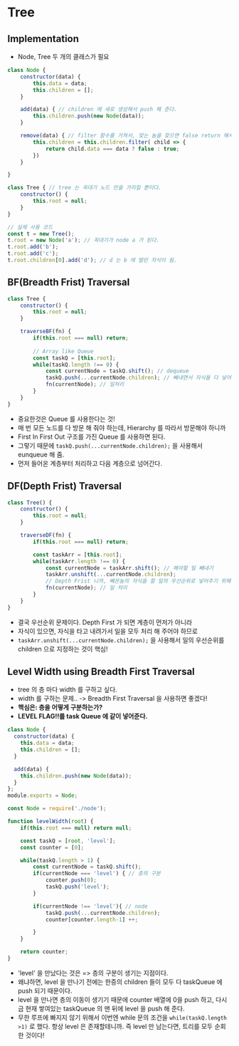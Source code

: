 # **Tree**

## **Implementation**
- Node, Tree 두 개의 클래스가 필요

```javascript
class Node {
    constructor(data) {
        this.data = data;
        this.children = [];
    }

    add(data) { // children 에 새로 생성해서 push 해 준다.
        this.children.push(new Node(data));
    }

    remove(data) { // filter 함수를 거쳐서, 맞는 놈을 찾으면 false return 해서 배열에서 삭제 해 줌.
        this.children = this.children.filter( child => {
            return child.data === data ? false : true;
        })
    }

}

class Tree { // tree 는 꼭대기 노드 만을 가리킬 뿐이다.
    constructor() {
        this.root = null;
    }
}
```
```javascript
// 실제 사용 코드
const t = new Tree();
t.root = new Node('a'); // 꼭대기가 node a 가 된다.
t.root.add('b');
t.root.add('c');
t.root.children[0].add('d'); // d 는 b 에 딸린 자식이 됨. 
```

## **BF(Breadth Frist) Traversal**
```javascript
class Tree {
    constructor() {
        this.root = null;
    }

    traverseBF(fn) {
        if(this.root === null) return;
        
        // Array like Queue 
        const taskQ = [this.root];
        while(taskQ.length !== 0) {
            const currentNode = taskQ.shift(); // dequeue
            taskQ.push(...currentNode.children); // 빼내면서 자식들 다 넣어줌 
            fn(currentNode); // 일처리
        }
    }
}
```
- 중요한것은 Queue 를 사용한다는 것! 
- 매 번 모든 노드를 다 방문 해 줘야 하는데, Hierarchy 를 따라서 방문해야 하니까
- First In First Out 구조를 가진 Queue 를 사용하면 된다.
- 그렇기 때문에 `taskQ.push(...currentNode.children);` 을 사용해서 eunqueue 해 줌. 
- 먼저 들어온 계층부터 처리하고 다음 계층으로 넘어간다. 

## **DF(Depth Frist) Traversal**
```javascript
class Tree() {
    constructor() {
        this.root = null;
    }

    traverseDF(fn) {
        if(this.root === null) return;

        const taskArr = [this.root];
        while(taskArr.length !== 0) {
            const currentNode = taskArr.shift(); // 해야할 일 빼내기
            taskArr.unshift(...currentNode.children);
            // Depth Frist 니까, 빼온놈의 자식을 할 일의 우선순위로 넣어주기 위해서 taskArr 의 앞에다 넣어 준다. 
            fn(currentNode); // 일 처리
        }
    }
}
```
- 결국 우선순위 문제이다. Depth First 가 되면 계층이 먼저가 아니라
- 자식이 있으면, 자식을 타고 내려가서 일을 모두 처리 해 주어야 하므로
- `taskArr.unshift(...currentNode.children);` 을 사용해서 일의 우선순위를 children 으로 지정하는 것이 핵심!

## **Level Width using Breadth First Traversal**
- tree 의 층 마다 width 를 구하고 싶다. 
- width 를 구하는 문제.. -> Breadth First Traversal 을 사용하면 좋겠다! 
- **핵심은: 층을 어떻게 구분하는가?**
- **LEVEL FLAG!!를 task Queue 에 같이 넣어준다.**
```javascript
class Node {
  constructor(data) {
    this.data = data;
    this.children = [];
  }

  add(data) {
    this.children.push(new Node(data));
  }
};
module.exports = Node;
```
```javascript
const Node = require('./node');

function levelWidth(root) {
    if(this.root === null) return null;

    const taskQ = [root, 'level'];
    const counter = [0];

    while(taskQ.length > 1) {
        const currentNode = taskQ.shift();
        if(currentNode === 'level') { // 층의 구분
            counter.push(0);
            taskQ.push('level');
        } 

        if(currentNode !== 'level'){ // node
            taskQ.push(...currentNode.children);
            counter[counter.length-1] ++;

        }
    }

    return counter;
}
```
- 'level' 을 만났다는 것은 => 층의 구분이 생기는 지점이다.
- 왜냐하면, level 을 만나기 전에는 한증의 children 들이 모두 다 taskQueue 에 push 되기 때문이다. 
- level 을 만나면 층의 이동이 생기기 때문에 counter 배열에 0을 push 하고, 다시금 현재 쌓여있는 taskQueue 의 맨 뒤에 level 을 push 해 준다.
- 무한 루프에 빠지지 않기 위해서 이번엔 while 문의 조건을 `while(taskQ.length >1)` 로 했다. 항상 level 은 존재할테니까. 즉 level 만 남는다면, 트리를 모두 순회한 것이다!